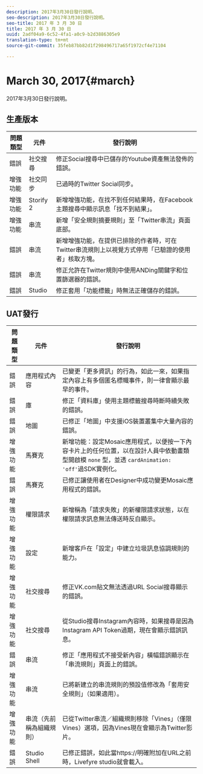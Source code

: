 ```yaml
---
description: 2017年3月30日發行說明。
seo-description: 2017年3月30日發行說明。
seo-title: 2017 年 3 月 30 日
title: 2017 年 3 月 30 日
uuid: 2adf04a9-6c52-4fa1-a0c9-b2d3886305e9
translation-type: tm+mt
source-git-commit: 35feb87bb82d1f298496717a65f1972cf4e71104

---
```



# March 30, 2017{#march}

2017年3月30日發行說明。

## 生產版本

| 問題類型 | 元件 | 發行說明 |
|---|---|---|
| 錯誤 | 社交搜尋 | 修正Social搜尋中已儲存的Youtube資產無法發佈的錯誤。 |
| 增強功能 | 社交同步 | 已過時的Twitter Social同步。 |
| 增強功能 | Storify 2 | 新增增強功能，在找不到任何結果時，在Facebook主題搜尋中顯示訊息「找不到結果」。 |
| 增強功能 | 串流 | 新增「安全規則摘要規則」至「Twitter串流」頁面底部。 |
| 錯誤 | 串流 | 新增增強功能，在提供已排除的作者時，可在Twitter串流規則上以視覺方式停用「已驗證的使用者」核取方塊。 |
| 錯誤 | 串流 | 修正允許在Twitter規則中使用ANDing關鍵字和位置篩選器的錯誤。 |
| 錯誤 | Studio | 修正套用「功能標籤」時無法正確儲存的錯誤。 |

## UAT發行

| 問題類型 | 元件 | 發行說明 |
|---|---|---|
| 錯誤 | 應用程式內容 | 已變更「更多資訊」的行為，如此一來，如果指定內容上有多個匿名標幟事件，則一律會顯示最早的事件。 |
| 錯誤 | 庫 | 修正「資料庫」使用主題標籤搜尋時斷時續失敗的錯誤。 |
| 錯誤 | 地圖 | 已修正「地圖」中支援iOS裝置叢集中大量內容的錯誤。 |
| 增強功能 | 馬賽克 | 新增功能：設定Mosaic應用程式，以便按一下內容卡片上的任何位置，以在設計人員中依動畫類型開啟模 `none` 型，並透 `cardAnimation: 'off'`過SDK實例化。 |
| 錯誤 | 馬賽克 | 已修正讓使用者在Designer中成功變更Mosaic應用程式的錯誤。 |
| 增強功能 | 權限請求 | 新增稱為「請求失敗」的新權限請求狀態，以在權限請求訊息無法傳送時反白顯示。 |
| 增強功能 | 設定 | 新增客戶在「設定」中建立垃圾訊息協調規則的能力。 |
| 增強功能 | 社交搜尋 | 修正VK.com貼文無法透過URL Social搜尋顯示的錯誤。 |
| 增強功能 | 社交搜尋 | 從Studio搜尋Instagram內容時，如果搜尋是因為Instagram API Token過期，現在會顯示錯誤訊息。 |
| 錯誤 | 串流 | 修正「應用程式不接受新內容」橫幅錯誤顯示在「串流規則」頁面上的錯誤。 |
| 增強功能 | 串流 | 已將新建立的串流規則的預設值修改為「套用安全規則」（如果適用）。 |
| 增強功能 | 串流（先前稱為組織規則） | 已從Twitter串流／組織規則移除「Vines」（僅限Vines）選項，因為Vines現在會顯示為Twitter影片。 |
| 錯誤 | Studio Shell | 已修正錯誤，如此當https://明確附加在URL之前時，Livefyre studio就會載入。 |

